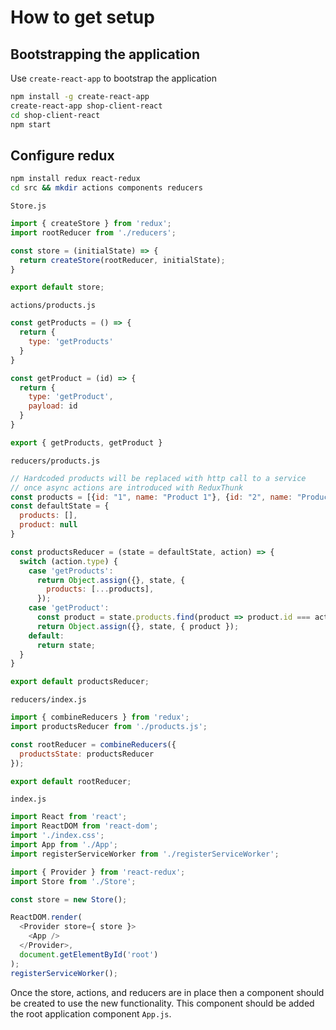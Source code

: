 # How to get setup

## Bootstrapping the application
Use `create-react-app` to bootstrap the application
```bash
npm install -g create-react-app
create-react-app shop-client-react
cd shop-client-react
npm start
```

## Configure redux

```bash
npm install redux react-redux
cd src && mkdir actions components reducers
```

`Store.js`
```js
import { createStore } from 'redux';
import rootReducer from './reducers';

const store = (initialState) => {
  return createStore(rootReducer, initialState);
}

export default store;
```

`actions/products.js`
```js
const getProducts = () => {
  return {
    type: 'getProducts'
  }
}

const getProduct = (id) => {
  return {
    type: 'getProduct',
    payload: id
  }
}

export { getProducts, getProduct }
```


`reducers/products.js`
```js
// Hardcoded products will be replaced with http call to a service
// once async actions are introduced with ReduxThunk
const products = [{id: "1", name: "Product 1"}, {id: "2", name: "Product 2"}];
const defaultState = {
  products: [],
  product: null
}

const productsReducer = (state = defaultState, action) => {
  switch (action.type) {
    case 'getProducts':
      return Object.assign({}, state, {
        products: [...products],
      });
    case 'getProduct':
      const product = state.products.find(product => product.id === action.payload);
      return Object.assign({}, state, { product });
    default:
      return state;
  }
}

export default productsReducer;
```

`reducers/index.js`
```js
import { combineReducers } from 'redux';
import productsReducer from './products.js';

const rootReducer = combineReducers({
  productsState: productsReducer
});

export default rootReducer;
```

`index.js`
```js
import React from 'react';
import ReactDOM from 'react-dom';
import './index.css';
import App from './App';
import registerServiceWorker from './registerServiceWorker';

import { Provider } from 'react-redux';
import Store from './Store';

const store = new Store();

ReactDOM.render(
  <Provider store={ store }>
    <App />
  </Provider>,
  document.getElementById('root')
);
registerServiceWorker();
```

Once the store, actions, and reducers are in place then a component should be
created to use the new functionality.  This component should be added the root
application component `App.js`.
